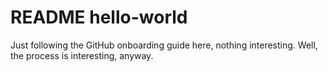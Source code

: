 README hello-world
==================

Just following the GitHub onboarding guide here, nothing interesting. Well,
the process is interesting, anyway.
